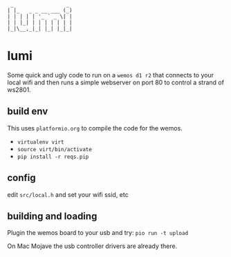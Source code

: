 ```
 _                 _
| |_   _ _ __ ___ (_)
| | | | | '_ ` _ \| |
| | |_| | | | | | | |
|_|\__,_|_| |_| |_|_|

```

# lumi

Some quick and ugly code to run on a `wemos d1 r2` that connects to your local
wifi and then runs a simple webserver on port 80 to control a strand of ws2801.

## build env

This uses `platformio.org` to compile the code for the wemos.

- `virtualenv virt`
- `source virt/bin/activate`
- `pip install -r reqs.pip`

## config

edit `src/local.h` and set your wifi ssid, etc

## building and loading

Plugin the wemos board to your usb and try: `pio run -t upload`

On Mac Mojave the usb controller drivers are already there.

